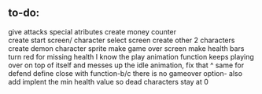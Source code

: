 ## to-do:
give attacks special atributes 
create money counter  
create start screen/ character select screen 
create other 2 characters 
create demon character sprite
make game over screen 
make health bars turn red for missing health
I know the play animation function keeps playing over on top of itself and messes up the idle animation, fix that 
^ same for defend
define close with function-b/c there is no gameover option- also add implent the min health value so dead characters stay at 0 